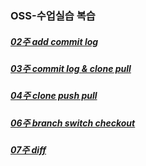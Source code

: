 
### OSS-수업실습 복습

##### [02주 add commit log](https://github.com/Juunnmmoo/OSS-Study/blob/main/OSS%EC%88%98%EC%97%85%EC%8B%A4%EC%8A%B5%20%EB%B3%B5%EC%8A%B5/02%EC%A3%BC%20add%20commit%20log.md)

##### [03주 commit log & clone pull](https://github.com/Juunnmmoo/OSS-Study/blob/main/OSS%EC%88%98%EC%97%85%EC%8B%A4%EC%8A%B5%20%EB%B3%B5%EC%8A%B5/03%EC%A3%BC%20commit%20log%20%26%20clone%20pull.md)

##### [04주 clone push pull](https://github.com/Juunnmmoo/OSS-Study/blob/main/OSS%EC%88%98%EC%97%85%EC%8B%A4%EC%8A%B5%20%EB%B3%B5%EC%8A%B5/04%EC%A3%BC%20clone%20push%20pull.md)

##### [06주 branch switch checkout](https://github.com/Juunnmmoo/OSS-Study/blob/main/OSS%EC%88%98%EC%97%85%EC%8B%A4%EC%8A%B5%20%EB%B3%B5%EC%8A%B5/06%EC%A3%BC%20branch%20switch%20checkout.md)

##### [07주 diff](https://github.com/Juunnmmoo/OSS-Study/blob/main/OSS%EC%88%98%EC%97%85%EC%8B%A4%EC%8A%B5%20%EB%B3%B5%EC%8A%B5/07%EC%A3%BC%20diff.md)
